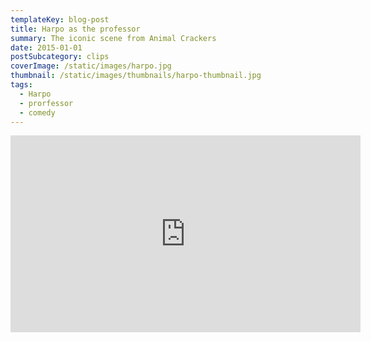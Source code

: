 ```yaml
---
templateKey: blog-post
title: Harpo as the professor
summary: The iconic scene from Animal Crackers
date: 2015-01-01
postSubcategory: clips
coverImage: /static/images/harpo.jpg
thumbnail: /static/images/thumbnails/harpo-thumbnail.jpg
tags:
  - Harpo
  - prorfessor
  - comedy
---
```

<iframe width="560" height="315" src="https://www.youtube-nocookie.com/embed/5xUMeF5rgQo" frameborder="0" allow="accelerometer; autoplay; encrypted-media; gyroscope; picture-in-picture" allowfullscreen></iframe>
